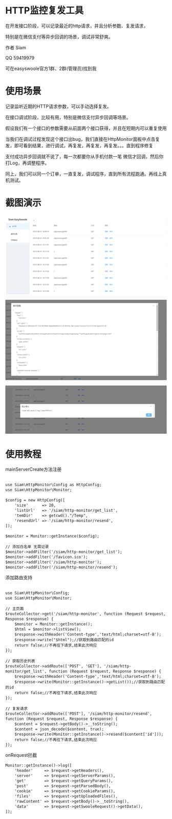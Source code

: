 # HTTP监控复发工具

在开发接口阶段，可以记录最近的http请求，并且分析参数、复发请求，

特别是在微信支付等异步回调的场景，调试非常舒爽。

作者 Siam 

QQ 59419979

可在easyswoole官方1群、2群(管理员)找到我

# 使用场景

记录监听近期的HTTP请求参数，可以手动选择复发。

在接口调试阶段，比较有用，特别是微信支付异步回调等场景。

假设我们有一个接口的参数需要从前面两个接口获得，并且在短期内可以重复使用

当我们在调试过程发现这个接口出bug，我们直接在HttpMonitor面板中点击复发，即可看到结果，进行调试，再复发，再复发，再复发。。。直到程序修复

支付成功异步回调就不说了，每一次都要你从手机付款一笔  微信才回调，然后你打Log，再调整程序。

同上，我们可以同一个订单，一直复发，调试程序，直到所有流程跑通。再线上真机测试。

# 截图演示

![首页](./src/Resource/index.png)

![请求详情](./src/Resource/viewrequest.png)

![复发请求](./src/Resource/resend.png)


# 使用教程

mainServerCreate方法注册
```

use Siam\HttpMonitor\Config as HttpConfig;
use Siam\HttpMonitor\Monitor;

$config = new HttpConfig([
    'size'      => 20,
    'listUrl'   => '/siam/http-monitor/get_list',
    'temDir'    => getcwd()."/Temp",
    'resendUrl' => '/siam/http-monitor/resend',
]);

$monitor = Monitor::getInstance($config);
    
// 添加白名单 无需记录
$monitor->addFilter('/siam/http-monitor/get_list');
$monitor->addFilter('/favicon.ico');
$monitor->addFilter('/siam/http-monitor');
$monitor->addFilter('/siam/http-monitor/resend');
```



添加路由支持
```

use Siam\HttpMonitor\Config;
use Siam\HttpMonitor\Monitor;

// 主页面
$routeCollector->get('/siam/http-monitor', function (Request $request, Response $response) {
    $monitor = Monitor::getInstance();
    $html = $monitor->listView();
    $response->withHeader('Content-type','text/html;charset=utf-8');
    $response->write("$html");//获取到路由匹配的id
    return false;//不再往下请求,结束此次响应
});

// 获取历史列表
$routeCollector->addRoute(['POST', 'GET'], '/siam/http-monitor/get_list', function (Request $request, Response $response) {
    $response->withHeader('Content-type','text/html;charset=utf-8');
    $response->write(Monitor::getInstance()->getList());//获取到路由匹配的id
    return false;//不再往下请求,结束此次响应
});

// 复发请求
$routeCollector->addRoute(['POST'], '/siam/http-monitor/resend', function (Request $request, Response $response) {
    $content = $request->getBody()->__toString();
    $content = json_decode($content, true);
    $response->write(Monitor::getInstance()->resend($content['id']));
    return false;//不再往下请求,结束此次响应
});

```


onRequest拦截
```
Monitor::getInstance()->log([
    'header'     => $request->getHeaders(),
    'server'     => $request->getServerParams(),
    'get'        => $request->getQueryParams(),
    'post'       => $request->getParsedBody(),
    'cookie'     => $request->getCookieParams(),
    'files'      => $request->getUploadedFiles(),
    'rawContent' => $request->getBody()->__toString(),
    'data'       => $request->getSwooleRequest()->getData(),
]);
```
